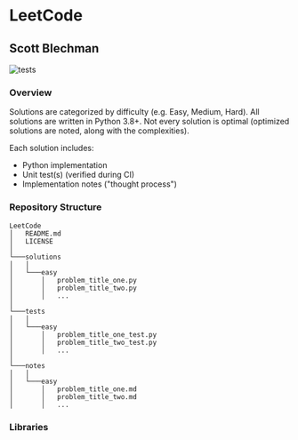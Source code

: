 # LeetCode
## Scott Blechman

![tests](https://github.com/scottblechman/LeetCode/workflows/tests/badge.svg)

### Overview
Solutions are categorized by difficulty (e.g. Easy, Medium, Hard). All solutions are written in Python 3.8+. Not every solution is optimal (optimized solutions are noted, along with the complexities).

Each solution includes:
* Python implementation
* Unit test(s) (verified during CI)
* Implementation notes ("thought process")

### Repository Structure
```
LeetCode
│   README.md
│   LICENSE
│
└───solutions
│   │
│   └───easy
│       │   problem_title_one.py
│       │   problem_title_two.py
│       │   ...
│   
└───tests
│   │
│   └───easy
│       │   problem_title_one_test.py
│       │   problem_title_two_test.py
│       │   ...
│   
└───notes
│   │
│   └───easy
│       │   problem_title_one.md
│       │   problem_title_two.md
│       │   ...
```

### Libraries
